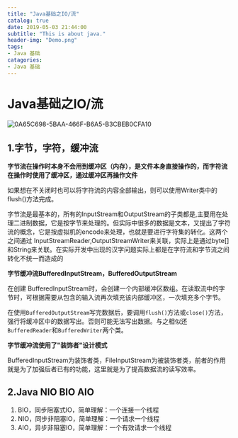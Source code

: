 ```yaml
---
title: "Java基础之IO/流"
catalog: true
date: 2019-05-03 21:44:00
subtitle: "This is about java."
header-img: "Demo.png"
tags:
- Java 基础
catagories:
- Java 基础
---
```


# Java基础之IO/流

![0A65C698-5BAA-466F-B6A5-B3CBEB0CFA10](/Users/chriswu/blog/source/pic/0A65C698-5BAA-466F-B6A5-B3CBEB0CFA10.png)

## 1.字节，字符，缓冲流

**字节流在操作时本身不会用到缓冲区（内存），是文件本身直接操作的，而字符流在操作时使用了缓冲区，通过缓冲区再操作文件**

如果想在不关闭时也可以将字符流的内容全部输出，则可以使用Writer类中的flush()方法完成。

字节流是最基本的，所有的InputStream和OutputStream的子类都是,主要用在处理二进制数据，它是按字节来处理的。但实际中很多的数据是文本，又提出了字符流的概念，它是按虚拟机的encode来处理，也就是要进行字符集的转化。这两个之间通过 InputStreamReader,OutputStreamWriter来关联，实际上是通过byte[]和String来关联。在实际开发中出现的汉字问题实际上都是在字符流和字节流之间转化不统一而造成的

**字节缓冲流BufferedInputStream，BufferedOutputStream**

在创建 BufferedInputStream时，会创建一个内部缓冲区数组。在读取流中的字节时，可根据需要从包含的输入流再次填充该内部缓冲区，一次填充多个字节。

在使用`BufferedOutputStream`写完数据后，要调用`flush()`方法或`close()`方法，强行将缓冲区中的数据写出。否则可能无法写出数据。与之相似还`BufferedReader`和`BufferedWriter`两个类。

**字节缓冲流使用了"装饰者"设计模式**

BufferedInputStream为装饰者类，FileInputStream为被装饰者类，前者的作用就是为了加强后者已有的功能，这里就是为了提高数据流的读写效率。

## 2.Java NIO BIO AIO

1. BIO，同步阻塞式IO，简单理解：一个连接一个线程
2. NIO，同步非阻塞IO，简单理解：一个请求一个线程
3. AIO，异步非阻塞IO，简单理解：一个有效请求一个线程